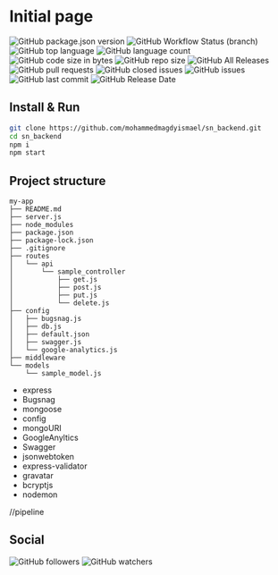 
# Initial page

<img alt="GitHub package.json version" src="https://img.shields.io/github/package-json/v/mohammedmagdyismael/sn_backend">
<img alt="GitHub Workflow Status (branch)" src="https://img.shields.io/github/workflow/status/mohammedmagdyismael/sn_backend/Node.js CI/master">
<img alt="GitHub top language" src="https://img.shields.io/github/languages/top/mohammedmagdyismael/sn_backend">
<img alt="GitHub language count" src="https://img.shields.io/github/languages/count/mohammedmagdyismael/sn_backend">
<img alt="GitHub code size in bytes" src="https://img.shields.io/github/languages/code-size/mohammedmagdyismael/sn_backend">
<img alt="GitHub repo size" src="https://img.shields.io/github/repo-size/mohammedmagdyismael/sn_backend">
<img alt="GitHub All Releases" src="https://img.shields.io/github/downloads/mohammedmagdyismael/sn_backend/total">
<img alt="GitHub pull requests" src="https://img.shields.io/github/issues-pr/mohammedmagdyismael/sn_backend">
<img alt="GitHub closed issues" src="https://img.shields.io/github/issues-closed/mohammedmagdyismael/sn_backend">
<img alt="GitHub issues" src="https://img.shields.io/github/issues/mohammedmagdyismael/sn_backend">
<img alt="GitHub last commit" src="https://img.shields.io/github/last-commit/mohammedmagdyismael/sn_backend">
<img alt="GitHub Release Date" src="https://img.shields.io/github/release-date/mohammedmagdyismael/sn_backend">


## Install & Run
```sh
git clone https://github.com/mohammedmagdyismael/sn_backend.git
cd sn_backend
npm i
npm start
```

## Project structure
```
my-app
├── README.md
├── server.js
├── node_modules
├── package.json
├── package-lock.json
├── .gitignore
├── routes
│   └── api
│       └── sample_controller
│           ├── get.js
│           ├── post.js
│           ├── put.js
│           └── delete.js
├── config
│   ├── bugsnag.js
│   ├── db.js
│   ├── default.json
│   ├── swagger.js
│   └── google-analytics.js
├── middleware
└── models
    └── sample_model.js
```




* express
* Bugsnag
* mongoose
* config
* mongoURI
* GoogleAnyltics
* Swagger
* jsonwebtoken
* express-validator
* gravatar
* bcryptjs
* nodemon

//pipeline

## Social
![GitHub followers](https://img.shields.io/github/followers/mohammedmagdyismael?style=social)
![GitHub watchers](https://img.shields.io/github/watchers/mohammedmagdyismael/sn_backend?style=social)

